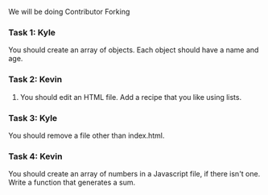 We will be doing Contributor Forking

### Task 1: Kyle
You should create an array of objects. Each object should have a name and age.

### Task 2: Kevin
1) You should edit an HTML file. Add a recipe that you like using lists.

### Task 3: Kyle
You should remove a file other than index.html.

### Task 4: Kevin
You should create an array of numbers in a Javascript file, if there isn't one. Write a function that generates a sum.


